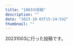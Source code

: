 ```yaml
---
title: "1003の投稿"
description: ""
date: "2023-10-03T15:24:54Z"
thumbnail: ""
---
```

20231003に行った投稿です。
<!--more-->
